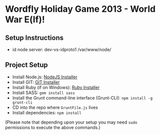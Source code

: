 Wordfly Holiday Game 2013 - World War E(lf)!
============================================

Setup Instructions
------------------

- id node server:  dev-vs-idproto1   /var/www/node/


Project Setup
-------------
- Install Node.js:  [NodeJS Installer](http://nodejs.org/)
- Install GIT: [GIT Installer](http://git-scm.com/downloads)
- Install Ruby (if on Windows): [Ruby Installer](http://rubyinstaller.org/)
- Install SASS: `gem install sass`
- Install the Grunt command-line interface (Grunt-CLI):  `npm install -g grunt-cli`
- CD into the repo where `GruntFile.js` lives
- Install dependencies: `npm install`


(Please note that depending upon your setup you may need `sudo` permissions to execute the above commands.)